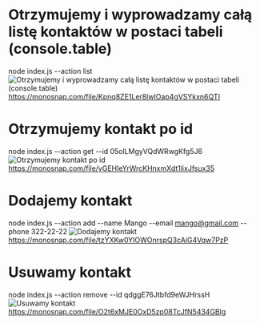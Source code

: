 # Otrzymujemy i wyprowadzamy całą listę kontaktów w postaci tabeli (console.table)

node index.js --action list
![Otrzymujemy i wyprowadzamy całą listę kontaktów w postaci tabeli (console.table)](https://monosnap.com/file/Kpnq8ZE1Ler8lwIOap4gVSYkxn6QTI)
https://monosnap.com/file/Kpnq8ZE1Ler8lwIOap4gVSYkxn6QTI

# Otrzymujemy kontakt po id

node index.js --action get --id 05olLMgyVQdWRwgKfg5J6
![Otrzymujemy kontakt po id](https://monosnap.com/file/yGEHIeYrWrcKHnxmXdt1lixJfsux35)
https://monosnap.com/file/yGEHIeYrWrcKHnxmXdt1lixJfsux35

# Dodajemy kontakt

node index.js --action add --name Mango --email mango@gmail.com --phone 322-22-22
![Dodajemy kontakt](https://monosnap.com/file/tzYXKw0YIOWOnrspQ3cAiG4Vqw7PzP)
https://monosnap.com/file/tzYXKw0YIOWOnrspQ3cAiG4Vqw7PzP

# Usuwamy kontakt

node index.js --action remove --id qdggE76Jtbfd9eWJHrssH
![Usuwamy kontakt](https://monosnap.com/file/O2t6xMJE0OxD5zp08TcJfN5434GBlg)
https://monosnap.com/file/O2t6xMJE0OxD5zp08TcJfN5434GBlg
